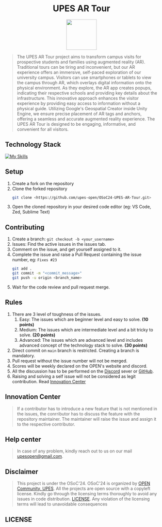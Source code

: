 <div align="center">
    <h1>UPES AR Tour</h1>

<img src='https://github.com/upes-open/Git-WorkShop/assets/101355193/b9315c8e-5aaa-438e-ab5a-48b25571dc90' width=100>

</div>


<!-- > Project Description -->
> The UPES AR Tour project aims to transform campus visits for prospective students and families using augmented reality (AR). Traditional tours can be tiring and inconvenient, but our AR experience offers an immersive, self-paced exploration of our university campus.
> Visitors can use smartphones or tablets to view the campus through AR, which overlays digital information onto the physical environment. As they explore, the AR app creates popups, indicating their respective schools and providing key details about the infrastructure.
> This innovative approach enhances the visitor experience by providing easy access to information without a physical guide. Utilizing Google's Geospatial Creator inside Unity Engine, we ensure precise placement of AR tags and anchors, offering a seamless and accurate augmented reality experience. The UPES AR Tour is designed to be engaging, informative, and convenient for all visitors.

<h2>Technology Stack</h2>

[![My Skills](https://skillicons.dev/icons?i=unity,cs,figma)](https://skillicons.dev)
<!-- [![My Skills](https://skillicons.dev/icons?i=react,python,c,spring,js,nodejs,flask,django)](https://skillicons.dev)<br>
[![My Skills](https://skillicons.dev/icons?i=mysql,mongodb)](https://skillicons.dev)<br>
[![My Skills](https://skillicons.dev/icons?i=tensorflow,opencv)](https://skillicons.dev)<br> -->


<!-- ## Installation
1. Install the NodeJS LTS (v20.14.0) [Click Here](https://nodejs.org/en/download/package-manager)

2. Install the latest Python version (v3.12.4) [Click Here](https://www.python.org/downloads/)

3. For Python based projects:
    ```zsh
    pip install -r requirements.txt
    python3 app.py
    ```
4. Node based projects: 
    ```zsh
    cd <folder_name>
    npm i
    npm run dev
    ``` -->
## Setup
1. Create a fork on the repository
2. Clone the forked repository 
    ```zsh
    git clone <https://github.com/upes-open/OSoC24-UPES-AR-Tour.git>
    ```
3. Open the cloned repository in your desired code editor (eg: VS Code, Zed, Sublime Text)

## Contributing
1. Create a branch: `git checkout -b <your_username>`
2. Issues: Find the active issues in the issues tab.
3. Comment on the issue, and get yourself assigned to it.
4. Complete the issue and raise a Pull Request containing the issue number, eg: `Fixes #23`
    ```zsh
    git add .
    git commit -m "<commit_message>"
    git push -u origin <branch_name>
    ```
5. Wait for the code review and pull request merge.

## Rules
1. There are 3 level of toughness of the issues.
    1. Easy: The issues which are beginner level and easy to solve. **(10 points)**
    2. Medium: The issues which are intermediate level and a bit tricky to solve. **(20 points)**
    3. Advanced: The issues which are advanced level and includes advanced concept of the technology stack to solve. **(30 points)**
2. Direct commit on `main` branch is restricted. Creating a branch is mandatory.
3. Pull request without the issue number will not be merged.
4. Scores will be weekly declared on the OPEN's website and discord.
5. All the discussion has to be performed on the [Discord](https://discord.com/invite/C6Zbecdz) sever or [GitHub](https://github.com/upes-open).
6. Raising and solving a self issue will not be considered as legit contribution. Read [Innovation Center](#inovation-center)

## Innovation Center
> If a contributor has to introduce a new feature that is not mentioned in the issues, the conrributor has to discuss the feature with the repository maintainer. The maintainer will raise the issue and assign it to the respective contributor.

## Help center
> In case of any problem, kindly reach out to us on our mail [upesopen@gmail.com](mailto:upesopen@gmail.com).

## Disclaimer
> This project is under the OSoC'24. OSoC'24 is organized by [OPEN Community, UPES](https://upes-open.org).
All the projects are open source with a copyleft license. Kindly go through the licensing terms thoroughly to avoid any issues in code distribution. [LICENSE](). Any violation of the licensing terms will lead to unavoidable consequences

## LICENSE
